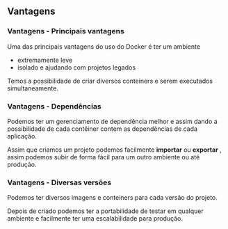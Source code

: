## Vantagens

### Vantagens - Principais vantagens
Uma das principais vantagens do uso do Docker é ter um ambiente
- extremamente leve
- isolado e ajudando com projetos legados

Temos a possibilidade de criar diversos conteiners e serem executados simultaneamente.

### Vantagens - Dependências
Podemos ter um gerenciamento de dependência melhor e assim dando a possibilidade de cada contêiner contem as dependências de cada aplicação.

Assim que criamos um projeto podemos facilmente **importar** ou **exportar** , assim podemos subir de forma fácil para um outro ambiente ou até produção.

### Vantagens - Diversas versões
Podemos ter diversos imagens e conteiners para cada versão do projeto.

Depois de criado podemos ter a portabilidade de testar em qualquer ambiente e facilmente ter uma escalabilidade para produção.

